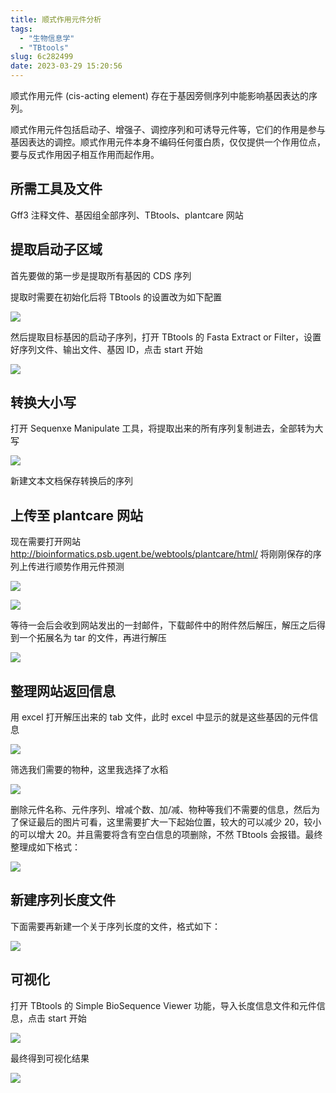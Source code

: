 ```yaml
---
title: 顺式作用元件分析
tags:
  - "生物信息学"
  - "TBtools"
slug: 6c282499
date: 2023-03-29 15:20:56
---
```


顺式作用元件 (cis-acting element) 存在于基因旁侧序列中能影响基因表达的序列。

顺式作用元件包括启动子、增强子、调控序列和可诱导元件等，它们的作用是参与基因表达的调控。顺式作用元件本身不编码任何蛋白质，仅仅提供一个作用位点，要与反式作用因子相互作用而起作用。

<!--more-->

## 所需工具及文件

Gff3 注释文件、基因组全部序列、TBtools、plantcare 网站

## 提取启动子区域

首先要做的第一步是提取所有基因的 CDS 序列

提取时需要在初始化后将 TBtools 的设置改为如下配置

![](https://jihulab.com/UncleCAT4/static/-/raw/main/blog/20230329211100.png)

然后提取目标基因的启动子序列，打开 TBtools 的 Fasta Extract or Filter，设置好序列文件、输出文件、基因 ID，点击 start 开始

![](https://jihulab.com/UncleCAT4/static/-/raw/main/blog/20230329211136.png)

## 转换大小写

打开 Sequenxe Manipulate 工具，将提取出来的所有序列复制进去，全部转为大写

![](https://jihulab.com/UncleCAT4/static/-/raw/main/blog/20230329211229.png)

新建文本文档保存转换后的序列

## 上传至 plantcare 网站

现在需要打开网站 http://bioinformatics.psb.ugent.be/webtools/plantcare/html/ 将刚刚保存的序列上传进行顺势作用元件预测

![](https://jihulab.com/UncleCAT4/static/-/raw/main/blog/20230329211337.png)

![](https://jihulab.com/UncleCAT4/static/-/raw/main/blog/20230329211353.png)

等待一会后会收到网站发出的一封邮件，下载邮件中的附件然后解压，解压之后得到一个拓展名为 tar 的文件，再进行解压

![](https://jihulab.com/UncleCAT4/static/-/raw/main/blog/20230329211417.png)

## 整理网站返回信息

用 excel 打开解压出来的 tab 文件，此时 excel 中显示的就是这些基因的元件信息

![](https://jihulab.com/UncleCAT4/static/-/raw/main/blog/20230329211509.png)

筛选我们需要的物种，这里我选择了水稻

![](https://jihulab.com/UncleCAT4/static/-/raw/main/blog/20230329211536.png)

删除元件名称、元件序列、增减个数、加/减、物种等我们不需要的信息，然后为了保证最后的图片可看，这里需要扩大一下起始位置，较大的可以减少 20，较小的可以增大 20。并且需要将含有空白信息的项删除，不然 TBtools 会报错。最终整理成如下格式：

![](https://jihulab.com/UncleCAT4/static/-/raw/main/blog/20230329211727.png)

## 新建序列长度文件

下面需要再新建一个关于序列长度的文件，格式如下：

![](https://jihulab.com/UncleCAT4/static/-/raw/main/blog/20230329211747.png)

## 可视化

打开 TBtools 的 Simple BioSequence Viewer 功能，导入长度信息文件和元件信息，点击 start 开始

![](https://jihulab.com/UncleCAT4/static/-/raw/main/blog/20230329211757.png)

最终得到可视化结果

![](https://jihulab.com/UncleCAT4/static/-/raw/main/blog/20230329211815.png)